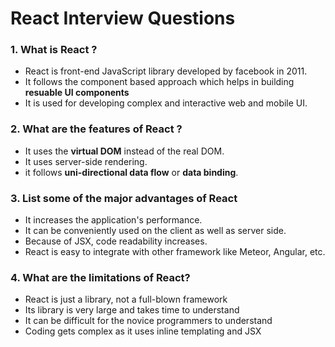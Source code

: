 # React Interview Questions

### 1. What is React ?

* React is front-end JavaScript library developed by facebook in 2011.
* It follows the component based approach which helps in building **resuable UI components**
* It is used for developing complex and interactive web and mobile UI.

### 2. What are the features of React ?

* It uses the **virtual DOM** instead of the real DOM.
* It uses server-side rendering.
* it follows **uni-directional data flow** or **data binding**.

### 3. List some of the major advantages of React

* It increases the application's performance.
* It can be conveniently used on the client as well as server side.
* Because of JSX, code readability increases.
* React is easy to integrate with other framework like Meteor, Angular, etc.

### 4. What are the limitations of React?

* React is just a library, not a full-blown framework
* Its library is very large and takes time to understand
* It can be difficult for the novice programmers to understand
* Coding gets complex as it uses inline templating and JSX

